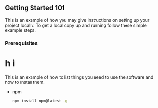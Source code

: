 

<!-- GETTING STARTED -->
## Getting Started 101

This is an example of how you may give instructions on setting up your project locally.
To get a local copy up and running follow these simple example steps.

### Prerequisites
# h i

This is an example of how to list things you need to use the software and how to install them.
* npm
  ```sh
  npm install npm@latest -g
  ```

